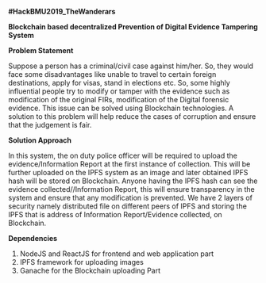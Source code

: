 **#HackBMU2019_TheWanderars**<br />

**Blockchain based decentralized Prevention of Digital Evidence Tampering System**<br />



**Problem Statement**<br />

Suppose a person has a criminal/civil case against him/her. So, they would face some disadvantages like unable to travel to certain foreign destinations, apply for visas, stand in elections etc. So, some highly influential people try to modify or tamper with the evidence such as modification of the original FIRs, modification of the Digital forensic evidence. This issue can be solved using Blockchain technologies. A solution to this problem will help reduce the cases of corruption and ensure that the judgement is fair. 
<br />

**Solution Approach**<br />

In this system, the on duty police officer will be required to upload the evidence/Information Report at the first instance of collection. This will be further uploaded on the IPFS system as an image and later obtained IPFS hash will be stored on Blockchain.
Anyone having the IPFS hash can see the evidence collected//Information Report, this will ensure transparency in the system and ensure that any modification is prevented. We have 2 layers of security namely distributed file on different peers of IPFS and storing the IPFS that is address of Information Report/Evidence collected, on Blockchain. 
<br />

**Dependencies**<br />

1.	NodeJS and ReactJS for frontend and web application part
2.	IPFS framework for uploading images
3.	Ganache for the Blockchain uploading Part

<br />
